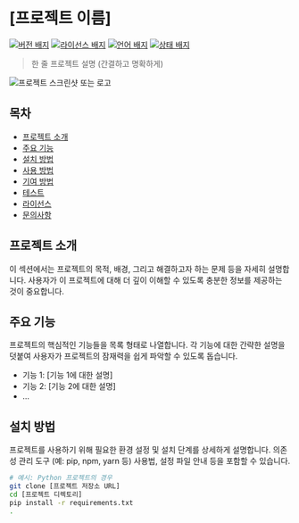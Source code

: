 # [프로젝트 이름]

[![버전 배지](https://img.shields.io/badge/version-1.0.0-blue.svg)](https://semver.org/)
[![라이선스 배지](https://img.shields.io/badge/license-MIT-green.svg)](https://opensource.org/licenses/MIT)
[![언어 배지](https://img.shields.io/badge/language-Python-yellow.svg)](https://www.python.org/)
[![상태 배지](https://img.shields.io/badge/status-stable-brightgreen.svg)](https://img.shields.io/)

> 한 줄 프로젝트 설명 (간결하고 명확하게)

![프로젝트 스크린샷 또는 로고](images/screenshot.png)

## 목차

- [프로젝트 소개](#프로젝트-소개)
- [주요 기능](#주요-기능)
- [설치 방법](#설치-방법)
- [사용 방법](#사용-방법)
- [기여 방법](#기여-방법)
- [테스트](#테스트)
- [라이선스](#라이선스)
- [문의사항](#문의사항)

## 프로젝트 소개

이 섹션에서는 프로젝트의 목적, 배경, 그리고 해결하고자 하는 문제 등을 자세히 설명합니다. 사용자가 이 프로젝트에 대해 더 깊이 이해할 수 있도록 충분한 정보를 제공하는 것이 중요합니다.

## 주요 기능

프로젝트의 핵심적인 기능들을 목록 형태로 나열합니다. 각 기능에 대한 간략한 설명을 덧붙여 사용자가 프로젝트의 잠재력을 쉽게 파악할 수 있도록 돕습니다.

- 기능 1: [기능 1에 대한 설명]
- 기능 2: [기능 2에 대한 설명]
- ...

## 설치 방법

프로젝트를 사용하기 위해 필요한 환경 설정 및 설치 단계를 상세하게 설명합니다. 의존성 관리 도구 (예: pip, npm, yarn 등) 사용법, 설정 파일 안내 등을 포함할 수 있습니다.

```bash
# 예시: Python 프로젝트의 경우
git clone [프로젝트 저장소 URL]
cd [프로젝트 디렉토리]
pip install -r requirements.txt
.
